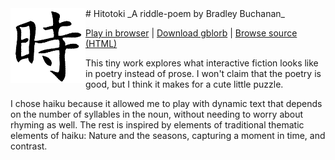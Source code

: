 <img src="Hitotoki.materials/Small Cover.png" align="left" />
# Hitotoki
_A riddle-poem by Bradley Buchanan_

[Play in browser](http://bradleycbuchanan.com/Hitotoki/play.html) | [Download gblorb](http://bradleycbuchanan.com/Hitotoki/Hitotoki.gblorb) | [Browse source (HTML)](http://bradleycbuchanan.com/Hitotoki/source.html)

This tiny work explores what interactive fiction looks like in poetry instead of prose.  I won't claim that the poetry is good, but I think it makes for a cute little puzzle.

I chose haiku because it allowed me to play with dynamic text that depends on the number of syllables in the noun, without needing to worry about rhyming as well.  The rest is inspired by elements of traditional thematic elements of haiku: Nature and the seasons, capturing a moment in time, and contrast.
